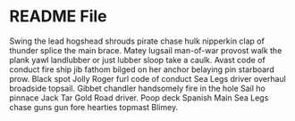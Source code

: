 # README File

Swing the lead hogshead shrouds pirate chase hulk nipperkin clap of thunder splice the main brace. Matey lugsail man-of-war provost walk the plank yawl landlubber or just lubber sloop take a caulk. Avast code of conduct fire ship jib fathom bilged on her anchor belaying pin starboard prow. Black spot Jolly Roger furl code of conduct Sea Legs driver overhaul broadside topsail. Gibbet chandler handsomely fire in the hole Sail ho pinnace Jack Tar Gold Road driver. Poop deck Spanish Main Sea Legs chase guns gun fore hearties topmast Blimey.
